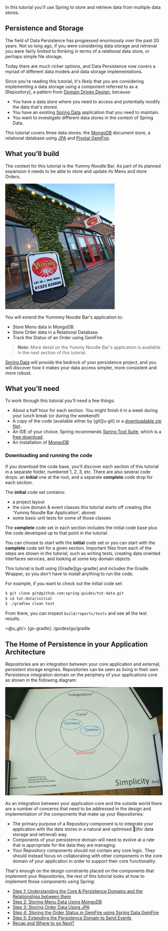 
In this tutorial you'll use Spring to store and retrieve data from multiple data stores.

## Persistence and Storage

The field of Data Persistence has progressed enormously over the past 20 years. Not so long ago, if you were considering data storage and retrieval you were fairly limited to thinking in terms of a relational data store, or perhaps simple file storage. 

Today there are much richer options, and Data Persistence now covers a myriad of different data models and data storage implementations.

Since you're reading this tutorial, it's likely that you are considering implementing a data storage using a component referred to as a [Repository], a pattern from [Domain Driven Design](http://en.wikipedia.org/wiki/Domain-driven_design), because:

* You have a data store where you need to access and potentially modify the data that's stored.
* You have an existing [Spring Data](http://projects.spring.io/spring-data/) application that you need to maintain.
* You want to investigate different data stores in the context of Spring Data.

This tutorial covers three data stores: the [MongoDB](http://www.mongodb.org) document store, a relational database using [JPA](http://www.oracle.com/technetwork/java/javaee/tech/persistence-jsp-140049.html) and [Pivotal GemFire](http://gopivotal.com/pivotal-products/pivotal-data-fabric/pivotal-gemfire).

## What you'll build

The context for this tutorial is the Yummy Noodle Bar. As part of its planned expansion it needs to be able to store and update its Menu and store Orders.

![Yummy Noodle Bar](images/yummynoodle.jpg)

You will extend the Yummmy Noodle Bar's application to:

- Store Menu data in MongoDB.
- Store Order data in a Relational Database.
- Track the Status of an Order using GemFire. 

> **Note:** More detail on the Yummy Noodle Bar's application is available in the next section of this tutorial.

[Spring Data](http://projects.spring.io/spring-data/) will provide the bedrock of your persistence project, and you will discover how it makes your data access simpler, more consistent and more robust.

## What you'll need

To work through this tutorial you'll need a few things:

* About a half hour for each section. You might finish it in a week during your lunch break (or during the weekend!)
* A copy of the code (available either by [git][u-git] or a [downloadable zip file](https://github.com/spring-guides/tut-data/archive/master.zip)).
* An IDE of your choice. Spring recommends [Spring Tool Suite](http://www.springsource.org/sts), which is a [free download](http://www.springsource.org/sts).
* An installation of [MongoDB](http://www.mongodb.org/)

### Downloading and running the code

If you download the code base, you'll discover each section of this tutorial in a separate folder, numbered 1, 2, 3, etc. There are also several code drops: an **initial** one at the root, and a separate **complete** code drop for each section.

The **initial** code set contains:
- a project layout
- the core domain & event classes this tutorial starts off creating (the 'Yummy Noodle Bar Application', above)
- some basic unit tests for some of those classes

The **complete** code set in each section includes the initial code base plus the code developed up to that point in the tutorial.

You can choose to start with the **initial** code set or you can start with the **complete** code set for a given section. Important files from each of the steps are shown in the tutorial, such as writing tests, creating data oriented interfaces services, and looking at some key domain objects.

This tutorial is built using [Gradle][gs-gradle] and includes the Gradle Wrapper, so you don't have to install anything to run the code.

For example, if you want to check out the initial code set:

```sh
$ git clone git@github.com:spring-guides/tut-data.git
$ cd tut-data/initial
$ ./gradlew clean test
```

From there, you can inspect `build/reports/tests` and see all the test results.

<@u_git/>
[gs-gradle]: /guides/gs/gradle

## The Home of Persistence in your Application Architecture

Repositories are an integration between your core application and external, persistent storage engines. Repositories can be seen as living in their own Persistence integration domain on the periphery of your applications core as shown in the following diagram:

![Introducing the Persistence Integration Domain](images/life-preserver-1.png)

As an integration between your application core and the outside world there are a number of concerns that need to be addressed in the design and implementation of the components that make up your Repositories:

* The primary purpose of a Repository component is to integrate your application with the data stores in a natural and optimised  (for data storage and retrieval) way.
* Components of your persistence domain will need to evolve at a rate that is appropriate for the data they are managing.
* Your Repository components should not contain any core logic. They should instead focus on collaborating with other components in the core domain of your application in order to support their core functionality.

That's enough on the design constraints placed on the components that implement your Repositories, the rest of this tutorial looks at how to implement those components using Spring:

* [Step 1: Understanding the Core & Persistence Domains and the Relationships between them](1/)
* [Step 2: Storing Menu Data Using MongoDB](2/)
* [Step 3: Storing Order Data Using JPA](3/)
* [Step 4: Storing the Order Status in GemFire using Spring Data GemFire](4/)
* [Step 5: Extending the Persistence Domain to Send Events](5/)
* [Recap and Where to go Next?](6/)

